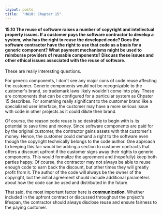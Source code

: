 ```yaml
---
layout: posts
title:  "HW10: Chapter 15"
---
```

#### 15.10 The reuse of software raises a number of copyright and intellectual property issues. If a customer pays the software contractor to develop a system, who has the right to reuse the developed code? Does the software contractor have the right to use that code as a basis for a generic component? What payment mechanisms might be used to reimburse providers of reusable components? Discuss these issues and other ethical issues associated with the reuse of software.

These are really interesting questions. 

For generic components, I don't see any major cons of code reuse affecting the customer. Generic components would not be recognizable to the customer's brand, so trademark laws likely wouldn't come into play. These are components that can be configured for a particular system as Chpater 15 describes. For something really significant to the customer brand like a specialized user interface, the customer may have a more serious issue with code in other projects as it could dilute their brand.

Of course, the reason code reuse is so desirable to begin with is its potential to save time and money. Since software components are paid for by the original customer, the contractor gains assets with that customer's money. Hence, the customer could demand a right to the software even though the copyright technically belongs to the code author. One approach to keeping this fair would be adding a section to customer contracts that offers a discount upfront if the customer signs away their rights to generic components. This would formalize the agreement and (hopefully) keep both parties happy. Of course, the contractor may not always be able to reuse enough code to earn back the discount, but other times they will greatly profit from it. The author of the code will always be the owner of the copyright, but the initial agreement should include additional parameters about how the code can be used and distributed in the future.

That said, the most important factor here is **communication**. Whether included in the upfront contract or discussed throughout the project's lifespan, the contractor should always disclose reuse and ensure fairness to the paying customer.
